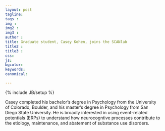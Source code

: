 ```yaml
---
layout: post
tagline: 
tags : 
img : 
img2 : 
img3 : 
author : 
title: Graduate student, Casey Kohen, joins the SCANlab
title2 : 
title3 : 
css: 
js: 
bgcolor: 
keywords: 
canonical:

---
```

{% include JB/setup %}



Casey completed his bachelor’s degree in Psychology from the University of Colorado, Boulder, and his master’s degree in Psychology from San Diego State University. He is broadly interested in using event-related potentials (ERPs) to understand how neurocogntive processes contribute to the etiology, maintenance, and abatement of substance use disorders.

